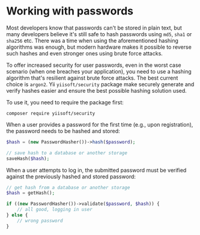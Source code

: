 # Working with passwords

Most developers know that passwords can't be stored in plain text, but many
developers believe it's still safe to hash passwords using `md5`, `sha1` or
`sha256` etc. There was a time when using the aforementioned hashing
algorithms was enough, but modern hardware makes it possible to reverse such
hashes and even stronger ones using brute force attacks.

To offer increased security for user passwords, even in the worst case
scenario (when one breaches your application), you need to use a hashing
algorithm that's resilient against brute force attacks.  The best current
choice is `argon2`.  Yii `yiisoft/security` package make securely generate
and verify hashes easier and ensure the best possible hashing solution used.

To use it, you need to require the package first:

```
composer require yiisoft/security
```

When a user provides a password for the first time (e.g., upon
registration), the password needs to be hashed and stored:


```php
$hash = (new PasswordHasher())->hash($password);

// save hash to a database or another storage
saveHash($hash); 
```

When a user attempts to log in, the submitted password must be verified
against the previously hashed and stored password:


```php
// get hash from a database or another storage
$hash = getHash();

if ((new PasswordHasher())->validate($password, $hash)) {
    // all good, logging in user
} else {
    // wrong password
}
```
